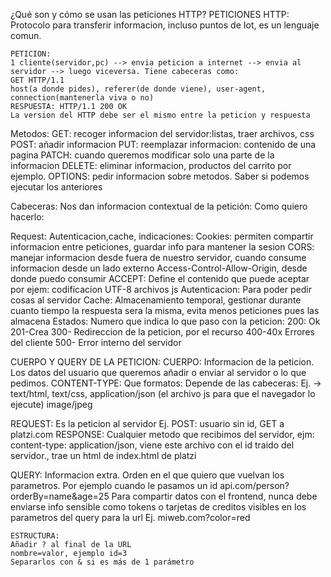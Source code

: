 ¿Qué son y cómo se usan las peticiones HTTP?
    PETICIONES HTTP:
    Protocolo para transferir informacion, incluso puntos de Iot, es un lenguaje comun.

    PETICION:
    1 cliente(servidor,pc) --> envia peticion a internet --> envia al servidor --> luego viceversa. Tiene cabeceras como:
    GET HTTP/1.1
    host(a donde pides), referer(de donde viene), user-agent, connection(mantenerla viva o no)
    RESPUESTA: HTTP/1.1 200 OK
    La version del HTTP debe ser el mismo entre la peticion y respuesta


Metodos:
    GET: recoger informacion del servidor:listas, traer archivos, css
    POST: añadir informacion
    PUT: reemplazar informacion: contenido de una pagina
    PATCH: cuando queremos modificar solo una parte de la informacion
    DELETE: eliminar informacion, productos del carrito por ejemplo.
    OPTIONS: pedir informacion sobre metodos.
        Saber si podemos ejecutar los anteriores

Cabeceras:
    Nos dan informacion contextual de la petición: Como quiero hacerlo:

Request: Autenticacion,cache, indicaciones:
    Cookies: permiten compartir informacion entre peticiones, guardar info para mantener la sesion
    CORS: manejar informacion desde fuera de nuestro servidor, cuando consume informacion desde un lado externo
    Access-Control-Allow-Origin, desde donde puedo consumir
    ACCEPT: Define el contenido que puede aceptar por ejem: codificacion UTF-8 archivos js
    Autenticacion: Para poder pedir cosas al servidor
    Cache: Almacenamiento temporal, gestionar durante cuanto tiempo la respuesta sera la misma, evita menos peticiones pues las almacena
    Estados: Numero que indica lo que paso con la peticion:
        200: Ok
        201-Crea
        300- Redireccion de la peticion, por el recurso
        400-40x Errores del cliente
        500- Error interno del servidor


CUERPO Y QUERY DE LA PETICION:
    CUERPO:
    Informacion de la peticion. Los datos del usuario que queremos añadir o enviar al servidor o lo que pedimos. 
    CONTENT-TYPE:
    Que formatos: Depende de las cabeceras: Ej. -> text/html, text/css, application/json (el archivo js para que el navegador lo ejecute) image/jpeg

REQUEST: Es la peticion al servidor
    Ej. POST: usuario sin id, GET a platzi.com
    RESPONSE: Cualquier metodo que recibimos del servidor, ejm: content-type: application/json, viene este archivo con el id traido del servidor., trae un html de index.html de platzi

QUERY:
    Informacion extra. Orden en el que quiero que vuelvan los parametros. Por ejemplo cuando le pasamos un id
    api.com/person?orderBy=name&age=25
    Para compartir datos con el frontend, nunca debe enviarse info sensible como tokens o tarjetas de creditos visibles en los parametros del query para la url
    Ej. miweb.com?color=red

    ESTRUCTURA:
    Añadir ? al final de la URL
    nombre=valor, ejemplo id=3
    Separarlos con & si es más de 1 parámetro